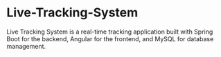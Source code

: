 # Live-Tracking-System
Live Tracking System is a real-time tracking application built with Spring Boot for the backend, Angular for the frontend, and MySQL for database management.
